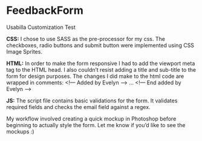 # FeedbackForm
Usabilla Customization Test

**CSS:** I chose to use SASS as the pre-processor for my css. The checkboxes, radio buttons and submit button were implemented using CSS Image Sprites.

**HTML:** In order to make the form responsive I had to add the viewport meta tag to the HTML head. I also couldn’t resist adding a title and sub-title to the form for design purposes. The changes I did make to the html code are wrapped in comments: 
<!— Added by Evelyn —> … <!— End added by Evelyn —>

**JS:** The script file contains basic validations for the form. It validates required fields and checks the email field against a regex.

My workflow involved creating a quick mockup in Photoshop before beginning to actually style the form. Let me know if you’d like to see the mockups :)
